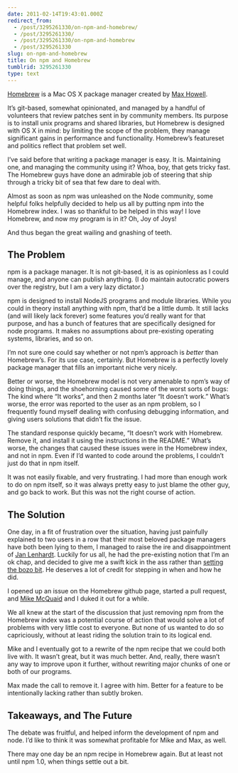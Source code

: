 ```yaml
---
date: 2011-02-14T19:43:01.000Z
redirect_from:
  - /post/3295261330/on-npm-and-homebrew/
  - /post/3295261330/
  - /post/3295261330/on-npm-and-homebrew
  - /post/3295261330
slug: on-npm-and-homebrew
title: On npm and Homebrew
tumblrid: 3295261330
type: text
---
```

<p><a href="https://github.com/mxcl/homebrew">Homebrew</a> is a Mac OS X package
manager created by <a href="https://github.com/mxcl">Max Howell</a>.</p>

<p>It&rsquo;s git-based, somewhat opinionated, and managed by a handful of
volunteers that review patches sent in by community members.  Its
purpose is to install unix programs and shared libraries, but Homebrew is designed with OS X in mind: by limiting the
scope of the problem, they manage significant gains in performance and
functionality.  Homebrew&rsquo;s featureset and politics reflect that problem set well.</p>

<p>I&rsquo;ve said before that writing a package manager is easy.  It is.
Maintaining one, and managing the community using it?  Whoa, boy, that
gets tricky fast.  The Homebrew guys have done an admirable job of
steering that ship through a tricky bit of sea that few dare to deal
with.</p>

<p>Almost as soon as npm was unleashed on the Node community, some helpful
folks helpfully decided to help us all by putting npm into the Homebrew
index.  I was so thankful to be helped in this way!  I love Homebrew,
and now my program is in it?  Oh, Joy of Joys!</p>

<p>And thus began the great wailing and gnashing of teeth.</p>

<h2>The Problem</h2>

<p>npm is a package manager.  It is not git-based, it is as opinionless as
I could manage, and anyone can publish anything.  (I
do maintain autocratic powers over the registry, but I am a very lazy
dictator.)</p>

<p>npm is designed to install NodeJS programs and module libraries.  While you
could in theory install anything with npm, that&rsquo;d be a little dumb.  It
still lacks (and will likely lack forever) some features you&rsquo;d really
want for that purpose, and has a bunch of features that are specifically
designed for node programs.  It makes no assumptions about pre-existing
operating systems, libraries, and so on.</p>

<p>I&rsquo;m not sure one could say whether or not npm&rsquo;s approach is
<em>better</em> than Homebrew&rsquo;s.  For its use case, certainly.  But
Homebrew is a perfectly lovely package manager that fills an important
niche very nicely.</p>

<p>Better or worse, the Homebrew model is not very amenable to npm&rsquo;s way of
doing things, and the shoehorning caused some of the worst sorts of
bugs: The kind where &ldquo;It works&rdquo;, and then 2 months later &ldquo;It doesn&rsquo;t
work.&rdquo;  What&rsquo;s worse, the error was reported to the user as an npm
problem, so I frequently found myself dealing with confusing debugging
information, and giving users solutions that didn&rsquo;t fix the issue.</p>

<p>The standard response quickly became, &ldquo;It doesn&rsquo;t work with
Homebrew.  Remove it, and install it using the instructions in the
README.&rdquo;  What&rsquo;s worse, the changes that caused these issues were in the
Homebrew index, and not in npm.  Even if I&rsquo;d wanted to code around the
problems, I couldn&rsquo;t just do that in npm itself.</p>

<p>It was not easily fixable, and very frustrating.  I had more than enough work to do on npm itself, so it was always pretty easy to just blame the other guy, and go back to work.  But this was not the right course of action.</p>

<h2>The Solution</h2>

<p>One day, in a fit of frustration over the situation, having just painfully
explained to two users in a row that their most beloved package managers have
both been lying to them, I managed to raise the ire and
disappointment of <a href="http://jan.prima.de/">Jan Lenhardt</a>.  Luckily for us
all, he had the pre-existing notion that I&rsquo;m an ok chap, and decided to
give me a swift kick in the ass rather than
<a href="http://c2.com/cgi/wiki?SetTheBozoBit">setting the bozo bit</a>.  He deserves a lot of credit for stepping in when and how he did.</p>

<p>I opened up an issue on the Homebrew github page, started a pull
request, and <a href="https://github.com/mikemcquaid">Mike McQuaid</a> and I duked
it out for a while.</p>

<p>We all knew at the start of the discussion that just removing
npm from the Homebrew index was a potential course of action that would
solve a lot of problems with very little cost to everyone.  But none of
us wanted to do so capriciously, without at least riding the solution
train to its logical end.</p>

<p>Mike and I eventually got to a rewrite of the npm
recipe that we could both live
with.  It wasn&rsquo;t great, but it was much better.  And, really, there wasn&rsquo;t
any way to improve upon it further, without rewriting major chunks of one or
both of our programs.</p>

<p>Max made the call to remove it.  I agree with him.  Better for a feature
to be intentionally lacking rather than subtly broken.</p>

<h2>Takeaways, and The Future</h2>

<p>The debate was fruitful, and helped inform the development of
npm and node.  I&rsquo;d like to think it was somewhat profitable for Mike
and Max, as well.</p>

<p>There may one day be an npm recipe in Homebrew again.  But at least not
until npm 1.0, when things settle out a bit.</p>
